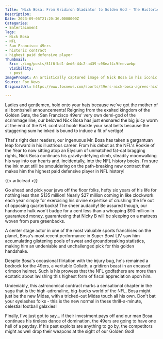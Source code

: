 ```yaml
---
Title: 'Nick Bosa: From Gridiron Gladiator to Golden God - The Historic Wallet-Busting Contract!'
Description: 
Date: 2023-09-06T21:20:36.0000000Z
Categories:
- Entertainment
Tags:
- Nick Bosa
- NFL
- San Francisco 49ers
- historic contract
- highest paid defensive player
Thumbnail:
  Src: ./img/posts/51f6fbd1-4ed6-44c2-a439-c08eaf4c9fee.webp
  Visibility:
  - post
ImagePrompt: An artistically captured image of Nick Bosa in his iconic 49ers uniform, mid-action on a floodlit field, with a background of cheering fans blurred out of focus. The picture epitomizes the raw energy and fame associated with the NFL while hinting at the immense wealth achieved by top players.
Source: Fox News
OriginalUrl: https://www.foxnews.com/sports/49ers-nick-bosa-agrees-historic-deal-becomes-nfls-highest-paid-defensive-player-history-report

---
```

Ladies and gentlemen, hold onto your hats because we've got the mother of all bombshell announcements! Reigning from the exalted kingdom of the Golden Gate, the San Francisco 49ers' very own demi-god of the scrimmage line, our beloved Nick Bosa has just ensnared the big juicy worm at the end of the NFL contract hook! Buckle your seat belts because the staggering sum he inked is bound to induce a fit of vertigo!

That's right dear readers, our ingenuous Mr. Bosa has taken a gargantuan leap forward in his illustrious career. From his debut as the NFL's Rookie of the Year to now sitting atop an Elysium of unmatched fat-cat bragging rights, Nick Bosa continues his gravity-defying climb, steadily moonwalking his way into our hearts and, incidentally, into the NFL history books. I'm sure the ink must still be smouldering on the path-breaking new contract that makes him the highest paid defensive player in NFL history!

{{< articlead >}}

Go ahead and pick your jaws off the floor folks, hefty six years of his life for nothing less than $135 million! Nearly $27 million coming in like clockwork each year simply for exercising his divine expertise of crushing the life out of opposing quarterbacks! The sheer audacity! Be assured though, our handsome hulk won't budge for a cent less than a whopping $90 million in guaranteed money, guaranteeing that Nicky B will be sleeping on a mattress woven from pure greenbacks.

A center stage actor in one of the most valuable sports franchises on the planet, Bosa's most recent performance in Super Bowl LIV saw him accumulating glistening pools of sweat and groundbreaking statistics, making him an undeniable and unchallenged pick for this golden handshake.

Despite Bosa's occasional flirtation with the injury bug, he's remained a bedrock for the 49ers, a veritable Goliath, a gridiron beast in an encased crimson helmet. Such is his prowess that the NFL godfathers are more than ecstatic about lavishing this highest form of fiscal appreciation upon him.

Undeniably, this astronomical contract marks a sensational chapter in the saga that is the high-adrenaline, big-bucks world of the NFL. Bosa might just be the new Midas, with a tricked-out Midas touch all his own. Don't bat your eyelashes folks - this is the new normal in these thrill-a-minute, celestial football galaxies!

Finally, I've just got to say... if their investment pays off and our man Bosa continues his tireless dance of domination, the 49ers are going to have one hell of a payday. If his past exploits are anything to go by, the competitors might as well drop their weapons at the sight of our Golden God!